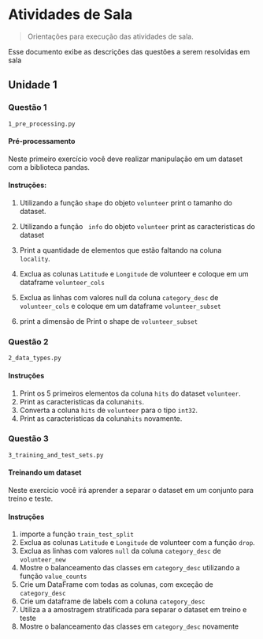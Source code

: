 # Atividades de Sala
> Orientações para execução das atividades de sala.

Esse documento exibe as descrições das questões a serem resolvidas em sala

##  Unidade 1

### Questão 1

```1_pre_processing.py```

#### Pré-processamento

Neste primeiro exercício você deve realizar manipulação em um dataset com a biblioteca pandas.

#### Instruções:

1)  Utilizando a função `` shape `` do objeto `` volunteer `` print o tamanho do dataset.
   
2)  Utilizando a função `` info`` do objeto `` volunteer `` print as caracteristicas do dataset

3)  Print a quantidade de elementos que estão faltando na coluna `` locality``.
    
4)  Exclua as colunas ``Latitude`` e ``Longitude`` de volunteer e coloque em um dataframe ``volunteer_cols``

5)  Exclua as linhas com valores null da coluna ``category_desc`` de ``volunteer_cols`` e coloque em um dataframe ``volunteer_subset``

6) print a dimensão de Print o shape de ``volunteer_subset``

### Questão 2

```2_data_types.py```

#### Instruções 

1) Print os 5 primeiros elementos da coluna ``hits`` do dataset ``volunteer``.
2) Print as caracteristicas da coluna``hits``.
3) Converta a coluna ``hits`` de ``volunteer`` para o tipo ``int32``.
4) Print as caracteristicas da coluna``hits`` novamente.


### Questão 3

```3_training_and_test_sets.py```

#### Treinando um dataset

Neste exercicio você irá aprender a separar o dataset em um conjunto para treino e teste.

#### Instruções

1) importe a função ``train_test_split``
2) Exclua as colunas ``Latitude`` e ``Longitude`` de volunteer com a função ``drop``.
3) Exclua as linhas com valores ``null`` da coluna ``category_desc`` de ``volunteer_new``
4) Mostre o balanceamento das classes em ``category_desc`` utilizando a função ``value_counts``
5) Crie um DataFrame com todas as colunas, com exceção de ``category_desc``
6) Crie um dataframe de labels com a coluna ``category_desc``
7) Utiliza a a amostragem stratificada para separar o dataset em treino e teste
8) Mostre o balanceamento das classes em ``category_desc`` novamente

